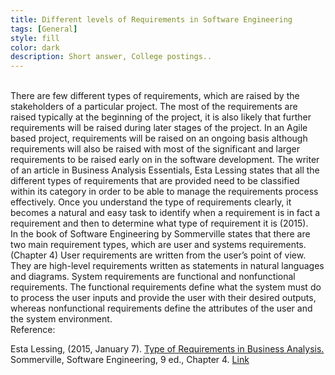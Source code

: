 ```yaml
---
title: Different levels of Requirements in Software Engineering
tags: [General]
style: fill
color: dark
description: Short answer, College postings..
---
```


<br>
There are few different types of requirements, which are raised by the stakeholders of a particular project. The most of the requirements are raised typically at the beginning of the project, it is also likely that further requirements will be raised during later stages of the project. In an Agile based project, requirements will be raised on an ongoing basis although requirements will also be raised with most of the significant and larger requirements to be raised early on in the software development. The writer of an article in Business Analysis Essentials, Esta Lessing states that all the different types of requirements that are provided need to be classified within its category in order to be able to manage the requirements process effectively. Once you understand the type of requirements clearly, it becomes a natural and easy task to identify when a requirement is in fact a requirement and then to determine what type of requirement it is (2015).

<br>
In the book of Software Engineering by Sommerville states that there are two main requirement types, which are user and systems requirements.(Chapter 4) User requirements are written from the user’s point of view. They are high-level requirements written as statements in natural languages and diagrams. System requirements are functional and nonfunctional requirements. The functional requirements define what the system must do to process the user inputs and provide the user with their desired outputs, whereas nonfunctional requirements define the attributes of the user and the system environment.

<br>
Reference:

Esta Lessing, (2015, January 7). [Type of Requirements in Business Analysis.](http://business-analysis-excellence.com/types-of-requirements/) <br>
Sommerville, Software Engineering, 9 ed., Chapter 4. [Link](http://www.cs.ccsu.edu/~stan/classes/CS530/notes14/04-Requirements.html)
